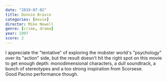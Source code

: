 ```yaml
---
date: "2019-07-02"
title: Donnie Brasco
categories: [movie]
director: Mike Newell
genre: [crime, drama]
year: 1997
score: 2
---
```


I appreciate the "tentative" of exploring the mobster world's "psychology" over its "action" side, but the result doesn't hit the right spot on this movie to get enough depth: monodimensional characters, a dull soundtrack, a bunch of stereotypes and a too strong inspiration from Scorsese.  
Good Pacino performance though.
